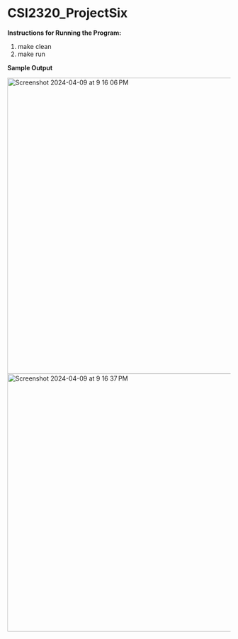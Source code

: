 # CSI2320_ProjectSix
 
**Instructions for Running the Program:**

1. make clean
2. make run

**Sample Output**

<img width="667" alt="Screenshot 2024-04-09 at 9 16 06 PM" src="https://github.com/eozias/CSI2320_ProjectSix/assets/115651203/ba935cb6-68cf-445c-9d88-4abd97627f34">
<img width="581" alt="Screenshot 2024-04-09 at 9 16 37 PM" src="https://github.com/eozias/CSI2320_ProjectSix/assets/115651203/4c74b040-1db1-40a3-9f8b-bdb4a441cf57">
